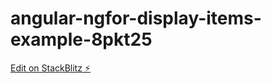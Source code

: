 # angular-ngfor-display-items-example-8pkt25

[Edit on StackBlitz ⚡️](https://stackblitz.com/edit/angular-ngfor-display-items-example-8pkt25)